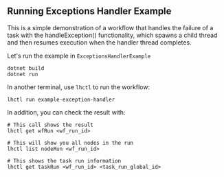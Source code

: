 ## Running Exceptions Handler Example

This is a simple demonstration of a workflow that handles the failure of a task with
the handleException() functionality, which spawns a child thread and then
resumes execution when the handler thread completes.

Let's run the example in `ExceptionsHandlerExample`

```
dotnet build
dotnet run
```

In another terminal, use `lhctl` to run the workflow:

```
lhctl run example-exception-handler
```

In addition, you can check the result with:

```
# This call shows the result
lhctl get wfRun <wf_run_id>

# This will show you all nodes in the run
lhctl list nodeRun <wf_run_id>

# This shows the task run information
lhctl get taskRun <wf_run_id> <task_run_global_id>
```
